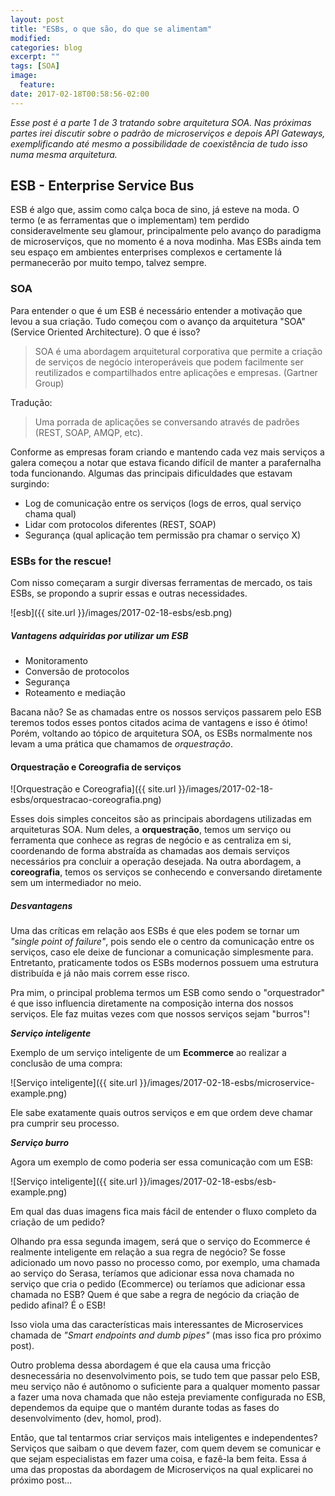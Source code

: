 ```yaml
---
layout: post
title: "ESBs, o que são, do que se alimentam"
modified:
categories: blog
excerpt: ""
tags: [SOA]
image:
  feature:
date: 2017-02-18T00:58:56-02:00
---
```


*Esse post é a parte 1 de 3 tratando sobre arquitetura SOA. Nas próximas partes irei discutir sobre o padrão de microserviços e depois API Gateways, exemplificando até mesmo a possibilidade de coexistência de tudo isso numa mesma arquitetura.*

## ESB - Enterprise Service Bus

ESB é algo que, assim como calça boca de sino, já esteve na moda. O termo (e as ferramentas que o implementam) tem perdido consideravelmente seu glamour, principalmente pelo avanço do paradigma de microserviços, que no momento é a nova modinha. Mas ESBs ainda tem seu espaço em ambientes enterprises complexos e certamente lá permanecerão por muito tempo, talvez sempre.  

### SOA

Para entender o que é um ESB é necessário entender a motivação que levou a sua criação. Tudo começou com o avanço da arquitetura "SOA" (Service Oriented Architecture). O que é isso?

> SOA é uma abordagem arquitetural corporativa que permite a criação de serviços de negócio interoperáveis que podem facilmente ser reutilizados e compartilhados entre aplicações e empresas. (Gartner Group)

Tradução: 

> Uma porrada de aplicações se conversando através de padrões (REST, SOAP, AMQP, etc).

Conforme as empresas foram criando e mantendo cada vez mais serviços a galera começou a notar que estava ficando difícil de manter a parafernalha toda funcionando. Algumas das principais dificuldades que estavam surgindo:

* Log de comunicação entre os serviços (logs de erros, qual serviço chama qual)
* Lidar com protocolos diferentes (REST, SOAP)
* Segurança (qual aplicação tem permissão pra chamar o serviço X)

### ESBs for the rescue!

Com nisso começaram a surgir diversas ferramentas de mercado, os tais ESBs, se propondo a suprir essas e outras necessidades.

![esb]({{ site.url }}/images/2017-02-18-esbs/esb.png)

##### Vantagens adquiridas por utilizar um ESB

* Monitoramento
* Conversão de protocolos 
* Segurança
* Roteamento e mediação

Bacana não? Se as chamadas entre os nossos serviços passarem pelo ESB teremos todos esses pontos citados acima de vantagens e isso é ótimo! Porém, voltando ao tópico de arquitetura SOA, os ESBs normalmente nos levam a uma prática que chamamos de *orquestração*.

#### Orquestração e Coreografia de serviços

![Orquestração e Coreografia]({{ site.url }}/images/2017-02-18-esbs/orquestracao-coreografia.png)

Esses dois simples conceitos são as principais abordagens utilizadas em arquiteturas SOA. Num deles, a **orquestração**, temos um serviço ou ferramenta que conhece as regras de negócio e as centraliza em si, coordenando de forma abstraída as chamadas aos demais serviços necessários pra concluir a operação desejada. Na outra abordagem, a **coreografia**, temos os serviços se conhecendo e conversando diretamente sem um intermediador no meio.

##### Desvantagens

Uma das críticas em relação aos ESBs é que eles podem se tornar um *"single point of failure"*, pois sendo ele o centro da comunicação entre os serviços, caso ele deixe de funcionar a comunicação simplesmente para. Entretanto, praticamente todos os ESBs modernos possuem uma estrutura distribuída e já não mais correm esse risco.

Pra mim, o principal problema termos um ESB como sendo o "orquestrador" é que isso influencia diretamente na composição interna dos nossos serviços. Ele faz muitas vezes com que nossos serviços sejam "burros"! 

***Serviço inteligente***

Exemplo de um serviço inteligente de um **Ecommerce** ao realizar a conclusão de uma compra:

![Serviço inteligente]({{ site.url }}/images/2017-02-18-esbs/microservice-example.png)

Ele sabe exatamente quais outros serviços e em que ordem deve chamar pra cumprir seu processo.

***Serviço burro***

Agora um exemplo de como poderia ser essa comunicação com um ESB:

![Serviço inteligente]({{ site.url }}/images/2017-02-18-esbs/esb-example.png)

Em qual das duas imagens fica mais fácil de entender o fluxo completo da criação de um pedido?

Olhando pra essa segunda imagem, será que o serviço do Ecommerce é realmente inteligente em relação a sua regra de negócio? Se fosse adicionado um novo passo no processo como, por exemplo, uma chamada ao serviço do Serasa, teríamos que adicionar essa nova chamada no serviço que cria o pedido (Ecommerce) ou teríamos que adicionar essa chamada no ESB? Quem é que sabe a regra de negócio da criação de pedido afinal? É o ESB!

Isso viola uma das características mais interessantes de Microservices chamada de *"Smart endpoints and dumb pipes"* (mas isso fica pro próximo post). 

Outro problema dessa abordagem é que ela causa uma fricção desnecessária no desenvolvimento pois, se tudo tem que passar pelo ESB, meu serviço não é autônomo o suficiente para a qualquer momento passar a fazer uma nova chamada que não esteja previamente configurada no ESB, dependemos da equipe que o mantém durante todas as fases do desenvolvimento (dev, homol, prod).

Então, que tal tentarmos criar serviços mais inteligentes e independentes? Serviços que saibam o que devem fazer, com quem devem se comunicar e que sejam especialistas em fazer uma coisa, e fazê-la bem feita. Essa á uma das propostas da abordagem de Microserviços na qual explicarei no próximo post...

